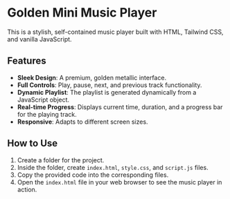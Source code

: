 # Golden Mini Music Player

This is a stylish, self-contained music player built with HTML, Tailwind CSS, and vanilla JavaScript.

## Features

- **Sleek Design**: A premium, golden metallic interface.
- **Full Controls**: Play, pause, next, and previous track functionality.
- **Dynamic Playlist**: The playlist is generated dynamically from a JavaScript object.
- **Real-time Progress**: Displays current time, duration, and a progress bar for the playing track.
- **Responsive**: Adapts to different screen sizes.

## How to Use

1.  Create a folder for the project.
2.  Inside the folder, create `index.html`, `style.css`, and `script.js` files.
3.  Copy the provided code into the corresponding files.
4.  Open the `index.html` file in your web browser to see the music player in action.